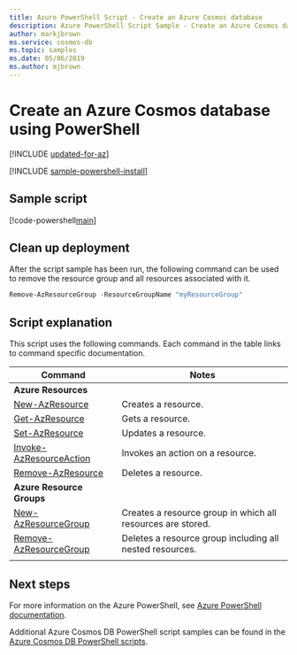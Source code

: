 ```yaml
---
title: Azure PowerShell Script - Create an Azure Cosmos database
description: Azure PowerShell Script Sample - Create an Azure Cosmos database
author: markjbrown
ms.service: cosmos-db
ms.topic: samples
ms.date: 05/06/2019
ms.author: mjbrown
---
```


# Create an Azure Cosmos database using PowerShell

[!INCLUDE [updated-for-az](../../../../../includes/updated-for-az.md)]

[!INCLUDE [sample-powershell-install](../../../../../includes/sample-powershell-install-no-ssh.md)]

## Sample script

[!code-powershell[main](../../../../../powershell_scripts/cosmosdb/sql/ps-database-create.ps1 "Create an Azure Cosmos database")]

## Clean up deployment

After the script sample has been run, the following command can be used to remove the resource group and all resources associated with it.

```powershell
Remove-AzResourceGroup -ResourceGroupName "myResourceGroup"
```

## Script explanation

This script uses the following commands. Each command in the table links to command specific documentation.

| Command | Notes |
|---|---|
|**Azure Resources**| |
| [New-AzResource](https://docs.microsoft.com/powershell/module/az.resources/new-azresource) | Creates a resource. |
| [Get-AzResource](https://docs.microsoft.com/powershell/module/az.resources/get-azresource) | Gets a resource. |
| [Set-AzResource](https://docs.microsoft.com/powershell/module/az.resources/set-azresource) | Updates a resource. |
| [Invoke-AzResourceAction](https://docs.microsoft.com/powershell/module/az.resources/invoke-azresourceaction) | Invokes an action on a resource. |
| [Remove-AzResource](https://docs.microsoft.com/powershell/module/az.resources/remove-azresource) | Deletes a resource. |
|**Azure Resource Groups**| |
| [New-AzResourceGroup](https://docs.microsoft.com/powershell/module/az.resources/new-azresourcegroup) | Creates a resource group in which all resources are stored. |
| [Remove-AzResourceGroup](https://docs.microsoft.com/powershell/module/az.resources/remove-azresourcegroup) | Deletes a resource group including all nested resources. |
|||

## Next steps

For more information on the Azure PowerShell, see [Azure PowerShell documentation](https://docs.microsoft.com/powershell/).

Additional Azure Cosmos DB PowerShell script samples can be found in the [Azure Cosmos DB PowerShell scripts](../../../powershell-samples.md).